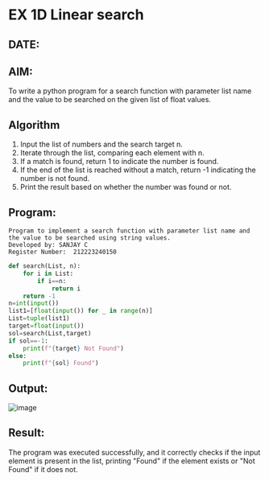 # EX 1D Linear search
## DATE:
## AIM:
To write a python program for a search function with parameter list name and the value to be searched on the given list of float values.



## Algorithm
1. Input the list of numbers and the search target n.
2. Iterate through the list, comparing each element with n.
3. If a match is found, return 1 to indicate the number is found.
4. If the end of the list is reached without a match, return -1 indicating the number is not found.
5. Print the result based on whether the number was found or not.

## Program:
```
Program to implement a search function with parameter list name and the value to be searched using string values.
Developed by: SANJAY C
Register Number:  212223240150
```
```py
def search(List, n):
    for i in List:
        if i==n:
            return i
    return -1
n=int(input())
list1=[float(input()) for _ in range(n)]
List=tuple(list1)
target=float(input())
sol=search(List,target)
if sol==-1:
    print(f"{target} Not Found")
else:
    print(f"{sol} Found")

```

## Output:

![image](https://github.com/user-attachments/assets/57ed2350-23db-410b-9f04-a215704e8883)


## Result:
The program was executed successfully, and it correctly checks if the input element is present in the list, printing "Found" if the element exists or "Not Found" if it does not.
